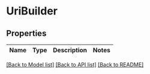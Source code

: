 # UriBuilder

## Properties
Name | Type | Description | Notes
------------ | ------------- | ------------- | -------------

[[Back to Model list]](../registryDocs.md#documentation-for-models) [[Back to API list]](../registryDocs.md#documentation-for-api-endpoints) [[Back to README]](../registryDocs.md)



